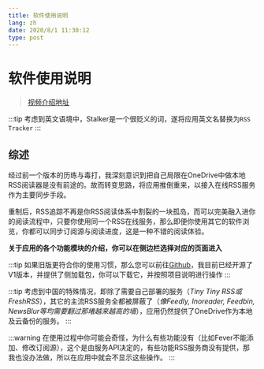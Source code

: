 ```yaml
---
title: 软件使用说明
lang: zh
date: 2020/8/1 11:30:12
type: post
---
```


# 软件使用说明

> [视频介绍地址](https://www.bilibili.com/video/BV1Lt4y1Q7Be)

:::tip
考虑到英文语境中，Stalker是一个很贬义的词，遂将应用英文名替换为`RSS Tracker`
:::

## 综述

经过前一个版本的历练与毒打，我深刻意识到把自己局限在OneDrive中做本地RSS阅读器是没有前途的。故而转变思路，将应用推倒重来，以接入在线RSS服务作为主要同步手段。

重制后，RSS追踪不再是你RSS阅读体系中割裂的一块孤岛，而可以完美融入进你的阅读流程中，只要你使用同一个RSS在线服务，那么即便你使用其它的软件浏览，你都可以同步订阅源与阅读进度，这是一种不错的阅读体验。

**关于应用的各个功能模块的介绍，你可以在侧边栏选择对应的页面进入**

:::tip
如果旧版更符合你的使用习惯，那么您可以前往[Github](https://github.com/Richasy/RSS-Stalker-V1)，我目前已经开源了V1版本，并提供了侧加载包，你可以下载它，并按照项目说明进行操作
:::

:::tip
考虑到中国的特殊情况，即除了需要自己部署的服务（*Tiny Tiny RSS或FreshRSS*），其它的主流RSS服务全都被屏蔽了（*像Feedly, Inoreader, Feedbin, NewsBlur等均需要翻过那堵越来越高的墙*），应用仍然提供了OneDrive作为本地及云备份的服务。
:::

:::warning
在使用过程中你可能会奇怪，为什么有些功能没有（比如Fever不能添加、修改订阅源），这个是由服务API决定的，有些功能RSS服务商没有提供，那我也没办法做，所以在应用中就会不显示这些操作。
:::